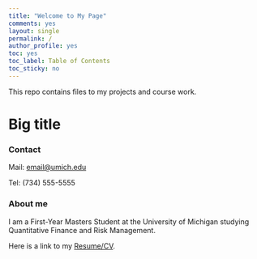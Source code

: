 ```yaml
---
title: "Welcome to My Page"
comments: yes
layout: single
permalink: /
author_profile: yes
toc: yes
toc_label: Table of Contents
toc_sticky: no
---
```


This repo contains files to my projects and course work. 

# Big title

### Contact

Mail: email@umich.edu

Tel: (734) 555-5555

### About me
I am a First-Year Masters Student at the University of Michigan
studying Quantitative Finance and Risk Management. 

Here is a link to my [Resume/CV](https://www.google.com).

